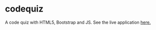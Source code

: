 # codequiz
A code quiz with HTML5, Bootstrap and JS.
See the live application [here.](https://udidifier.github.io/codequiz/)
